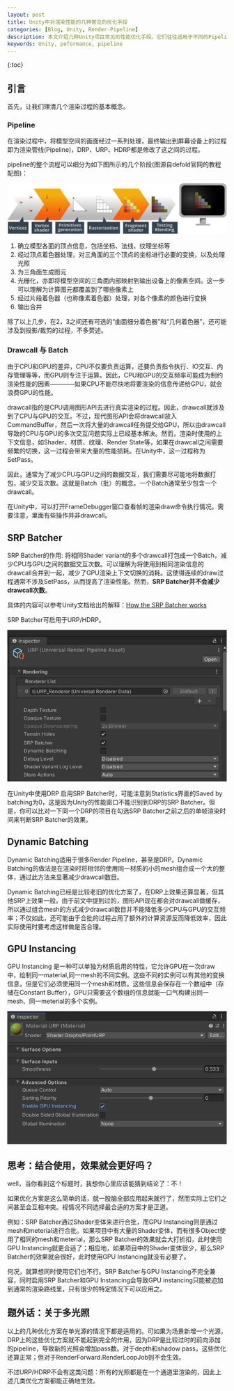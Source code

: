 ```yaml
---
layout: post
title: Unity中对渲染性能的几种常见的优化手段
categories: [Blog, Unity, Render-Pipeline]
description: 本文介绍几种Unity项目常见的性能优化手段。它们往往适用于不同的Pipeline。
keywords: Unity, peformance, pipeline
---
```


{:toc}

## 引言

首先，让我们理清几个渲染过程的基本概念。

### Pipeline

在渲染过程中，将模型空间的画面经过一系列处理，最终输出到屏幕设备上的过程即为渲染管线(Pipeline)，DRP、URP、HDRP都是修改了这之间的过程。

pipeline的整个流程可以细分为如下图所示的几个阶段(图源自defold官网的教程配图)：

![渲染管线](/images/blog/UnityRenderPerformance/UnityRenderPerformance-pipeline.png)

1. 确立模型各面的顶点信息，包括坐标、法线、纹理坐标等
2. 经过顶点着色器处理，对三角面的三个顶点的坐标进行必要的变换，以及处理光照
3. 为三角面生成图元
4. 光栅化，亦即将模型空间的三角面内部映射到输出设备上的像素空间。这一步可以理解为计算图元都覆盖到了哪些像素上
5. 经过片段着色器（也称像素着色器）处理，对各个像素的颜色进行变换
6. 输出合并

除了以上几步，在2，3之间还有可选的“曲面细分着色器”和“几何着色器”，还可能涉及到投影/裁剪的过程，不多赘述。

### Drawcall 与 Batch

由于CPU和GPU的差异，CPU不仅要负责运算，还要负责指令执行、IO交互、内存管理等等，而GPU则专注于运算。因此，CPU和GPU的交互频率可能成为制约渲染性能的因素————如果CPU不能尽快地将要渲染的信息传递给GPU，就会浪费GPU的性能。

drawcall指的是CPU调用图形API去进行真实渲染的过程。因此，drawcall就涉及到了CPU与GPU的交互。不过，现代图形API会将drawcall放入CommandBuffer，然后一次将大量的drawcall任务提交给GPU，所以由drawcall导致的CPU与GPU的多次交互问题实际上已经基本解决。然而，渲染时使用的上下文信息，如Shader、材质、纹理、Render State等，如果在drawcall之间需要频繁的切换，这一过程会带来大量的性能损耗。在Unity中，这一过程称为SetPass。

因此，通常为了减少CPU与GPU之间的数据交互，我们需要尽可能地将数据打包，减少交互次数。这就是Batch（批）的概念。一个Batch通常至少包含一个drawcall。

在Unity中，可以打开FrameDebugger窗口查看帧的渲染draw命令执行情况。需要注意，里面有些操作并非drawcall。

## SRP Batcher

SRP Batcher的作用: 将相同Shader variant的多个drawcall打包成一个Batch，减少CPU与GPU之间的数据交互次数。可以理解为将使用到相同渲染信息的drawcall合并到一起，减少了GPU渲染上下文切换的消耗。这使得连续的draw过程通常不涉及SetPass，从而提高了渲染性能。然而，**SRP Batcher并不会减少drawcall次数**。

具体的内容可以参考Unity文档给出的解释：[How the SRP Batcher works](https://docs.unity3d.com/Manual/SRPBatcher.html#:~:text=GraphicsSettings.useScriptableRenderPipelineBatching%20%3D%20true%3B-,How%20the%20SRP%20Batcher%20works,-The%20traditional%20way)

SRP Batcher可启用于URP/HDRP。

![SRP Batcher](/images/blog/UnityRenderPerformance/UnityRenderPerformance-SRPBatcher.png)

在Unity中使用DRP 启用SRP Batcher时，可能注意到Statistics界面的Saved by batching为0，这是因为Unity的性能窗口不能识别到DRP的SRP Batcher。但是，你可以比对一下同一个DRP的项目在勾选SRP Batcher之前之后的单帧渲染时间来判断SRP Batcher的效果。

## Dynamic Batching

Dynamic Batching适用于很多Render Pipeline，甚至是DRP。Dynamic Batching的做法是在渲染时将相邻的使用同一材质的小的mesh组合成一个大的整体，通过此方法来显著减少drawcall数目。

Dynamic Batching已经是比较老旧的优化方案了，在DRP上效果还算显著，但其他SRP上效果一般。由于前文中提到过的，图形API现在都会对drawcall做缓存，所以通过组合mesh的方式减少drawcall数目并不能降低多少CPU与GPU的交互频率；不仅如此，还可能由于合批的过程占用了额外的计算资源反而降低效率，因此实际使用时要考虑这样做是否合理。

## GPU Instancing

GPU Instancing 是一种可以单独为材质启用的特性，它允许GPU在一次draw中，绘制同一material,同一mesh的不同实例。这些不同的实例可以有其他的变换信息，但是它们必须使用同一个mesh和材质。这些信息会保存在一个数组中（存储在Constant Buffer），GPU只需要这个数组的信息就能一口气构建出同一mesh、同一meterial的多个实例。

![GPU Instancing](/images/blog/UnityRenderPerformance/UnityRenderPerformance-GPU_Instancing.png)

## 思考：结合使用，效果就会更好吗？

well，当你看到这个标题时，我想你心里应该能猜到结论了：不！

如果优化方案是这么简单的话，就一股脑全部应用起来就行了，然而实际上它们之间甚至会互相冲突。视情况不同选择最合适的方案才是正道。

例如：SRP Batcher通过Shader变体来进行合批，而GPU Instancing则是通过mesh和meterial进行合批。如果项目中有大量的Shader变体，而有很多Object使用了相同的mesh和meterial，那么SRP Batcher的效果就会大打折扣，此时使用GPU Instancing就更合适了；相应地，如果项目中的Shader变体很少，那么SRP Batcher的效果就会很好，此时使用GPU Instancing就没有必要了。

何况，就算想同时使用它们也不行。SRP Batcher与GPU Instancing不完全兼容，同时启用SRP Batcher和GPU Instancing会导致GPU instancing只能被迫加到通常的渲染路线里，只有很少的特定情况下可以应用之。

## 题外话：关于多光照

以上的几种优化方案在单光源的情况下都是适用的。可如果为场景新增一个光源，DRP上的这些优化方案就不能起到完全的作用，因为DRP是比较过时的前向添加的pipeline，导致新的光照会增加pass数。对于depth和shadow pass，这些优化还算正常；但对于RenderForward.RenderLoopJob则不会生效。

不过URP/HDRP不会有这类问题：所有的光照都是在一个通道里渲染的，因此上述几类优化方案都能正确地生效。
